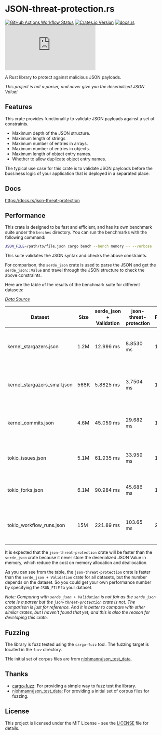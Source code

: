# JSON-threat-protection.rs

[![GitHub Actions Workflow Status](https://img.shields.io/github/actions/workflow/status/ADD-SP/json-threat-protection.rs/test.yml?branch=main&style=for-the-badge&label=Fuzzing)](https://github.com/ADD-SP/json-threat-protection.rs/actions)
[![Crates.io Version](https://img.shields.io/crates/v/json-threat-protection?style=for-the-badge)](https://crates.io/crates/json-threat-protection)
[![docs.rs](https://img.shields.io/docsrs/json-threat-protection?style=for-the-badge&link=https%3A%2F%2Fdocs.rs%2Fjson-threat-protection)](https://docs.rs/json-threat-protection)
[![GitHub License](https://img.shields.io/github/license/ADD-SP/json-threat-protection.rs?style=for-the-badge)](LICENSE)

A Rust library to protect against malicious JSON payloads.

*This project is not a parser, and never give you the deserialized JSON Value!*

## Features

This crate provides functionality to validate JSON payloads against a set of constraints.

* Maximum depth of the JSON structure.
* Maximum length of strings.
* Maximum number of entries in arrays.
* Maximum number of entries in objects.
* Maximum length of object entry names.
* Whether to allow duplicate object entry names.

The typical use case for this crate is to validate JSON payloads
before the bussiness logic of your application that is deployed
in a separated place.

## Docs

https://docs.rs/json-threat-protection

## Performance

This crate is designed to be fast and efficient,
and has its own benchmark suite under the `benches` directory.
You can run the benchmarks with the following command:

```bash
JSON_FILE=/path/to/file.json cargo bench --bench memory -- --verbose
```
 
This suite validates the JSON syntax and checks the above constraints.

For comparison, the `serde_json` crate is used to parse the JSON
and get the `serde_json::Value` and travel through the JSON structure
to check the above constraints.

Here are the table of the results of the benchmark suite for different datasets:

[*Data Source*](data/)

|             Dataset           | Size | serde_json + Validation | json-threat-protection | Faster     | Comment |
|-------------------------------|------|-------------------------|------------------------|------------|---------|
| kernel_stargazers.json        | 1.2M | 12.996 ms               | 8.8530 ms              | 1.46x      | 1000 stargazers JSON information from [torvalds/linux](https://github.com/torvalds/linux) |
| kernel_stargazers_small.json  | 568K | 5.8825 ms               | 3.7504 ms              | 1.56x      | 472 stargazers JSON information from [torvalds/linux](https://github.com/torvalds/linux) |
| kernel_commits.json           | 4.6M | 45.059 ms               | 29.682 ms              | 1.51x      | 1000 commits JSON infomation from [torvalds/linux](https://github.com/torvalds/linux) |
| tokio_issues.json             | 5.1M | 61.935 ms               | 33.959 ms              | 1.82x      | 1000 issues JSON information from [tokio-rs/tokio](https://github.com/tokio-rs/tokio) |
| tokio_forks.json              | 6.1M | 90.984 ms               | 45.686 ms              | 1.99x      | 1000 forks JSON information from [tokio-rs/tokio](https://github.com/tokio-rs/tokio) |
| tokio_workflow_runs.json      | 15M  | 221.89 ms               | 103.65 ms              | 2.14x      | 1000 workflow runs JSON information from [tokio-rs/tokio](https://github.com/tokio-rs/tokio) |

It is expected that the `json-threat-protection` crate
will be faster than the `serde_json` crate
because it never store the deserialized JSON Value in memory,
which reduce the cost on memory allocation and deallocation.

As you can see from the table,
the `json-threat-protection` crate is faster than the `serde_json + Validation` crate
for all datasets, but the number depends on the dataset.
So you could get your own performance number by
specifying the `JSON_FILE` to your dataset.

*Note: Comparing with `serde_json + Validation` is not fair*
*as the `serde_json` crate is a parser but the `json-threat-protection` crate is not.*
*The comparison is just for reference.*
*And it is better to compare with other similar crates,*
*but I haven't found that yet, and this is also the reason for developing this crate.*

## Fuzzing

The library is fuzz tested using the `cargo-fuzz` tool.
The fuzzing target is located in the `fuzz` directory.

THe initial set of corpus files are from
[nlohmann/json_test_data](https://github.com/nlohmann/json_test_data).

## Thanks

* [cargo-fuzz](https://github.com/rust-fuzz/cargo-fuzz): For providing a simple way to fuzz test the library.
* [nlohmann/json_test_data](https://github.com/nlohmann/json_test_data): For providing a initial set of corpus files for fuzzing.

## License

This project is licensed under the MIT License - see the [LICENSE](LICENSE) file for details.
